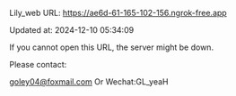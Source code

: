 Lily_web URL: https://ae6d-61-165-102-156.ngrok-free.app

Updated at: 2024-12-10 05:34:09

If you cannot open this URL, the server might be down.

Please contact: 

goley04@foxmail.com Or Wechat:GL_yeaH